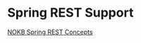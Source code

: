 # Spring REST Support

[NOKB Spring REST Concepts](https://kb.novaordis.com/index.php/Spring_REST_Concepts#Playground)